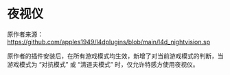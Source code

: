 # 夜视仪



原作者来源：https://github.com/apples1949/l4dplugins/blob/main/l4d_nightvision.sp



原作者的插件安装后，在所有游戏模式均生效，新增了对当前游戏模式的判断，当游戏模式为 “对抗模式” 或 “清道夫模式” 时，仅允许特感方使用夜视仪。
